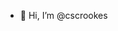 - 👋 Hi, I’m @cscrookes

<!---
cscrookes/cscrookes is a ✨ special ✨ repository because its `README.md` (this file) appears on your GitHub profile.
You can click the Preview link to take a look at your changes.
--->


